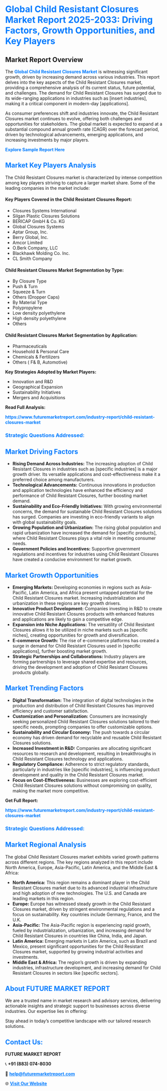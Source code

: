 <h1 style="color: #007BFF;">Global Child Resistant Closures Market Report 2025-2033: Driving Factors, Growth Opportunities, and Key Players</h1>

<section id="overview">
<h2>Market Report Overview</h2>
<p>The <a href="https://www.futuremarketreport.com/industry-report/child-resistant-closures-market" style="color: #007BFF; text-decoration: none;"><strong>Global Child Resistant Closures Market</strong></a> is witnessing significant growth, driven by increasing demand across various industries. This report delves into the key aspects of the Child Resistant Closures market, providing a comprehensive analysis of its current status, future potential, and challenges. The demand for Child Resistant Closures has surged due to its wide-ranging applications in industries such as [insert industries], making it a critical component in modern-day [applications].</p>
<p>As consumer preferences shift and industries innovate, the Child Resistant Closures market continues to evolve, offering both challenges and opportunities for stakeholders. The global market is expected to expand at a substantial compound annual growth rate (CAGR) over the forecast period, driven by technological advancements, emerging applications, and increasing investments by major players.</p>
</section>

<section id="overview">
<p><a href="https://www.futuremarketreport.com/request-sample/reportId=102736" style="color: #007BFF; text-decoration: none;"><strong>Explore Sample Report Here</strong></a></p>
</section>

<section id="key-players">
<h2 style="color: #007BFF;">Market Key Players Analysis</h2>
<p>The Child Resistant Closures market is characterized by intense competition among key players striving to capture a larger market share. Some of the leading companies in the market include:</p>
<h4>Key Players Covered in the Child Resistant Closures Report:</h4>
<ul><li>Closures Systems International</li><li>Silgan Plastic Closures Solutions</li><li>BERICAP GmbH &amp; Co. KG</li><li>Global Closures Systems</li><li>Aptar Group, Inc.</li><li>Berry Global, Inc.</li><li>Amcor Limited</li><li>O.Berk Company, LLC</li><li>Blackhawk Molding Co. Inc.</li><li>CL Smith Company</li></ul>
<h4>Child Resistant Closures Market Segmentation by Type:</h4>
<ul><li>By Closure Type</li><li>Push &amp; Turn</li><li>Squeeze &amp; Turn</li><li>Others (Dropper Caps)</li><li>By Material Type</li><li>Polypropylene</li><li>Low density polyethylene</li><li>High density polyethylene</li><li>Others</li></ul>

<h4>Child Resistant Closures Market Segmentation by Application:</h4>
<ul><li>Pharmaceuticals</li><li>Household &amp; Personal Care</li><li>Chemicals &amp; Fertilizers</li><li>Others ( F&amp; B, Automotive)</li></ul>
<p><strong>Key Strategies Adopted by Market Players:</strong></p>
<ul>
<li>Innovation and R&D</li>
<li>Geographical Expansion</li>
<li>Sustainability Initiatives</li>
<li>Mergers and Acquisitions</li>
</ul>
</section>

<section>
<p><strong>Read Full Analysis: </strong></p><a href="https://www.futuremarketreport.com/industry-report/child-resistant-closures-market" style="color: #007BFF; text-decoration: none;"><strong>https://www.futuremarketreport.com/industry-report/child-resistant-closures-market</strong></a>
<h3 style="color: #007BFF;">Strategic Questions Addressed:</h3>
</section>

<section id="driving-factors">
<h2 style="color: #007BFF;">Market Driving Factors</h2>
<ul>
<li><strong>Rising Demand Across Industries:</strong> The increasing adoption of Child Resistant Closures in industries such as [specific industries] is a major growth driver. Its versatile applications and cost-effectiveness make it a preferred choice among manufacturers.</li>
<li><strong>Technological Advancements:</strong> Continuous innovations in production and application technologies have enhanced the efficiency and performance of Child Resistant Closures, further boosting market demand.</li>
<li><strong>Sustainability and Eco-Friendly Initiatives:</strong> With growing environmental concerns, the demand for sustainable Child Resistant Closures solutions has surged. Companies are investing in eco-friendly variants to align with global sustainability goals.</li>
<li><strong>Growing Population and Urbanization:</strong> The rising global population and rapid urbanization have increased the demand for [specific products], where Child Resistant Closures plays a vital role in meeting consumer needs.</li>
<li><strong>Government Policies and Incentives:</strong> Supportive government regulations and incentives for industries using Child Resistant Closures have created a conducive environment for market growth.</li>
</ul>
</section>

<section id="growth-opportunities">
<h2 style="color: #007BFF;">Market Growth Opportunities</h2>
<ul>
<li><strong>Emerging Markets:</strong> Developing economies in regions such as Asia-Pacific, Latin America, and Africa present untapped potential for the Child Resistant Closures market. Increasing industrialization and urbanization in these regions are key growth drivers.</li>
<li><strong>Innovative Product Development:</strong> Companies investing in R&D to create innovative Child Resistant Closures products with enhanced features and applications are likely to gain a competitive edge.</li>
<li><strong>Expansion into Niche Applications:</strong> The versatility of Child Resistant Closures allows it to be utilized in niche markets such as [specific niches], creating opportunities for growth and diversification.</li>
<li><strong>E-commerce Growth:</strong> The rise of e-commerce platforms has created a surge in demand for Child Resistant Closures used in [specific applications], further boosting market growth.</li>
<li><strong>Strategic Partnerships and Collaborations:</strong> Industry players are forming partnerships to leverage shared expertise and resources, driving the development and adoption of Child Resistant Closures products globally.</li>
</ul>
</section>

<section id="trending-factors">
<h2 style="color: #007BFF;">Market Trending Factors</h2>
<ul>
<li><strong>Digital Transformation:</strong> The integration of digital technologies in the production and distribution of Child Resistant Closures has improved efficiency and customer satisfaction.</li>
<li><strong>Customization and Personalization:</strong> Consumers are increasingly seeking personalized Child Resistant Closures solutions tailored to their specific needs, prompting companies to offer customizable options.</li>
<li><strong>Sustainability and Circular Economy:</strong> The push towards a circular economy has driven demand for recyclable and reusable Child Resistant Closures solutions.</li>
<li><strong>Increased Investment in R&D:</strong> Companies are allocating significant resources to research and development, resulting in breakthroughs in Child Resistant Closures technology and applications.</li>
<li><strong>Regulatory Compliance:</strong> Adherence to strict regulatory standards, particularly in industries like [specific industries], is influencing product development and quality in the Child Resistant Closures market.</li>
<li><strong>Focus on Cost-Effectiveness:</strong> Businesses are exploring cost-efficient Child Resistant Closures solutions without compromising on quality, making the market more competitive.</li>
</ul>
</section>

<section>
<p><strong>Get Full Report: </strong></p><a href="https://www.futuremarketreport.com/industry-report/child-resistant-closures-market" style="color: #007BFF; text-decoration: none;"><strong>https://www.futuremarketreport.com/industry-report/child-resistant-closures-market</strong></a>
<h3 style="color: #007BFF;">Strategic Questions Addressed:</h3>
</section>


<section id="regional-analysis">
<h2 style="color: #007BFF;">Market Regional Analysis</h2>
<p>The global Child Resistant Closures market exhibits varied growth patterns across different regions. The key regions analyzed in this report include North America, Europe, Asia-Pacific, Latin America, and the Middle East & Africa:</p>
<ul>
<li><strong>North America:</strong> This region remains a dominant player in the Child Resistant Closures market due to its advanced industrial infrastructure and high adoption of new technologies. The U.S. and Canada are leading markets in this region.</li>
<li><strong>Europe:</strong> Europe has witnessed steady growth in the Child Resistant Closures market, driven by stringent environmental regulations and a focus on sustainability. Key countries include Germany, France, and the U.K.</li>
<li><strong>Asia-Pacific:</strong> The Asia-Pacific region is experiencing rapid growth, fueled by industrialization, urbanization, and increasing demand for Child Resistant Closures in countries like China, India, and Japan.</li>
<li><strong>Latin America:</strong> Emerging markets in Latin America, such as Brazil and Mexico, present significant opportunities for the Child Resistant Closures market, supported by growing industrial activities and investments.</li>
<li><strong>Middle East & Africa:</strong> The region’s growth is driven by expanding industries, infrastructure development, and increasing demand for Child Resistant Closures in sectors like [specific sectors].</li>
</ul>
</section>

<footer>
<h2 style="color: #007BFF;">About FUTURE MARKET REPORT</h2>
<p>We are a trusted name in market research and advisory services, delivering actionable insights and strategic support to businesses across diverse industries. Our expertise lies in offering:</p>

<p>Stay ahead in today’s competitive landscape with our tailored research solutions.</p>

<h2 style="color: #007BFF;">Contact Us:</h2>
<p><strong>FUTURE MARKET REPORT</strong></p>
<p>📞 <strong>+91 (883) 074-8030</strong></p>
<p>📧 <strong><a href="mailto:help@futuremarketreport.com" style="color: #007BFF;">help@futuremarketreport.com</a></strong></p>
<p>🌐 <strong><a href="https://www.futuremarketreport.com/" style="color: #007BFF;">Visit Our Website</a></strong></p>
</footer>